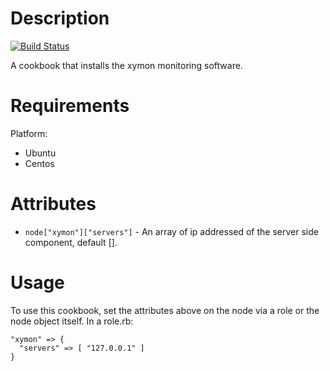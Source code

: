 Description
===========

[![Build Status](https://secure.travis-ci.org/realityforge/chef-xymon.png?branch=master)](http://travis-ci.org/realityforge/chef-xymon)

A cookbook that installs the xymon monitoring software.

Requirements
============

Platform:

* Ubuntu
* Centos


Attributes
==========

* `node["xymon"]["servers"]` - An array of ip addressed of the server side component, default [].

Usage
=====

To use this cookbook, set the attributes above on the node via a role or the node object itself. In a role.rb:

    "xymon" => {
      "servers" => [ "127.0.0.1" ]
    }
